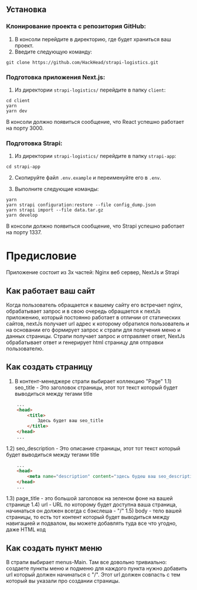 

## Установка

### Клонирование проекта с репозитория GitHub:

1. В консоли перейдите в директорию, где будет храниться ваш проект.
2. Введите следующую команду:

```
git clone https://github.com/HackHead/strapi-logistics.git
```
### Подготовка приложения Next.js:

1. Из директории `strapi-logistics/` перейдите в папку `client`:

```
cd client
yarn
yarn dev
```
В консоли должно появиться сообщение, что React успешно работает на порту 3000.
### Подготовка Strapi:

1. Из директории `strapi-logistics/` перейдите в папку `strapi-app`:
```
cd strapi-app
```

2. Скопируйте файл `.env.example` и переименуйте его в `.env`.

3. Выполните следующие команды:
```
yarn
yarn strapi configuration:restore --file config_dump.json
yarn strapi import --file data.tar.gz
yarn develop
```
В консоли должно появиться сообщение, что Strapi успешно работает на порту 1337.
# Предисловие

Приложение состоит из 3х частей: Nginx веб сервер, NextJs и Strapi
## Как работает ваш сайт
Когда пользователь обращается к вашему сайту его встречает nginx, обрабатывает запрос и в свою очередь обращается к nextJs приложению, который постоянно работает в отличии от статических сайтов, nextJs получает url адрес к которому обратился пользователь и на основании его формирует запрос к страпи для получения меню и данных страницы. Страпи получает запрос и отправляет ответ, NextJs обрабатывает ответ и генерирует html страницу для отправки пользователю.

## Как создать страницу 
1) В контент-менеджере страпи выбирает коллекцию "Page"
1.1) seo_title - Это заголовок страницы, этот тот текст который будет выводиться между тегами title 
```html
    ...
    <head>
        <title>
            Здесь будет ваш seo_title
        </title>
    </head>
    ...
```
1.2) seo_description - Это описание страницы, этот тот текст который будет выводиться между тегами title 
```html
    ...
    <head>
        <meta name="description" content="здесь будеш ваш seo_description" />
    </head>
    ...
```
1.3) page_title - это большой заголовок на зеленом фоне на вашей странице
1.4) url - URL по которому будет доступна ваша страница, начинаться он должен всегда с бэкслеша - "/"
1.5) body - тело вашей страницы, то есть тот контент который будет выводиться между навигацией и подвалом, вы можете добавлять туда все что угодно, даже HTML код

## Как создать пункт меню
В страпи выбирает menus-Main. Там все довольно тривиально: создаете пункты меню и подменю для каждого пункта нужно добавить url который должен начинаться с "/". Этот url должен совпасть с тем который вы указали про создании страницы.
